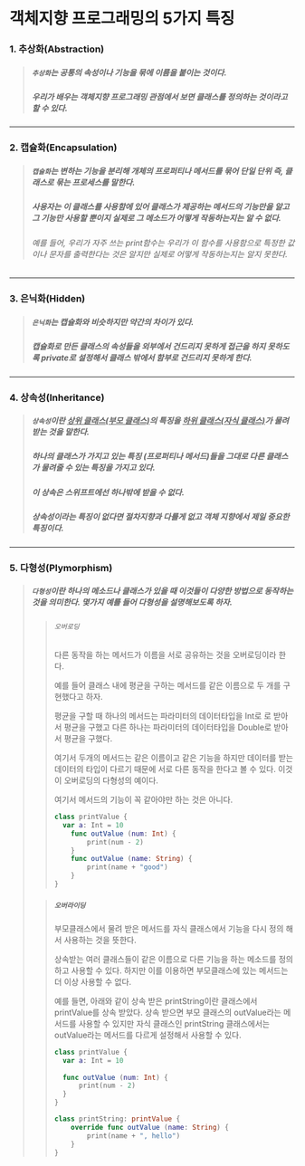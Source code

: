 # 객체지향 프로그래밍의 5가지 특징

### 1. 추상화(**Abstraction**)

> ##### ``추상화``는 공통의 속성이나 기능을 묶에 이름을 붙이는 것이다. 
>
> ##### 우리가 배우는 객체지향 프로그래밍 관점에서 보면 클래스를 정의하는 것이라고 할 수 있다.

** **



### 2. 캡슐화(**Encapsulation**)

> ##### `캡슐화`는 변하는 기능을 분리해 개체의 프로퍼티나 메서드를 묶어 단일 단위 즉, 클래스로 묶는 프로세스를 말한다.
>
> ##### 사용자는 이 클래스를 사용함에 있어 클래스가 제공하는 메서드의 기능만을 알고 그 기능만 사용할 뿐이지 실제로 그 메소드가 어떻게 작동하는지는 알 수 없다.
>
> ###### 예를 들어, 우리가 자주 쓰는 print함수는 우리가 이 함수를 사용함으로 특정한 값이나 문자를 출력한다는 것은 알지만 실제로 어떻게 작동하는지는 알지 못한다.

** **



### 3. 은닉화(Hidden)

> ##### `은닉화`는 캡슐화와 비슷하지만 약간의 차이가 있다. 
>
> ##### 캡슐화로 만든 클래스의 속성들을 외부에서 건드리지 못하게 접근을 하지 못하도록 private로 설정해서 클래스 밖에서 함부로 건드리지 못하게 한다. 

** **



### 4. 상속성(**Inheritance**)

> ##### ``상속성``이란 <u>상위 클래스(부모 클래스)</u>의 특징을 <u>하위 클래스(자식 클래스)</u>가 물려받는 것을 말한다. 
>
> ##### 하나의 클래스가 가지고 있는 특징 (프로퍼티나 메서드)들을 그대로 다른 클래스가 물려줄 수 있는 특징을 가지고 있다.
>
> ##### 이 상속은 스위프트에선 하나밖에 받을 수 없다.
>
> ##### 상속성이라는 특징이 없다면 절차지향과 다를게 없고 객체 지향에서 제일 중요한 특징이다.

** **



### 5. 다형성(**Plymorphism**)

> ##### ``다형성``이란 하나의 메소드나 클래스가 있을 때 이것들이 다양한 방법으로 동작하는 것을 의미한다. 몇가지 예를 들어 다형성을 설명해보도록 하자. 
>
> > ###### ```오버로딩```
> >
> > 다른 동작을 하는 메서드가 이름을 서로 공유하는 것을 오버로딩이라 한다.
> >
> > 예를 들어 클래스 내에 평균을 구하는 메서드를 같은 이름으로 두 개를 구현했다고 하자. 
> >
> > 평균을 구할 때 하나의 메서드는 파라미터의 데이터타입을 Int로 로 받아서 평균을 구했고 다른 하나는 파라미터의 데이터타입을 Double로 받아서 평균을 구했다. 
> >
> > 여기서 두개의 메서드는 같은 이름이고 같은 기능을 하지만 데이터를 받는 데이터의 타입이 다르기 때문에 서로 다른 동작을 한다고 볼 수 있다. 이것이 오버로딩의 다형성의 예이다.
> >
> > 여기서 메서드의 기능이 꼭 같아야만 하는 것은 아니다.
> >
> > ```swift
> > class printValue {
> >   var a: Int = 10
> > 	func outValue (num: Int) {
> > 		print(num - 2)
> > 	}
> > 	func outValue (name: String) {
> > 		print(name + "good")
> > 	}
> > }
> > ```
>
> 
>
> > ##### ```오버라이딩```
> >
> > 부모클래스에서 물려 받은 메서드를 자식 클래스에서 기능을 다시 정의 해서 사용하는 것을 뜻한다.
> >
> > 상속받는 여러 클래스들이 같은 이름으로 다른 기능을 하는 메소드를 정의하고 사용할 수 있다. 하지만 이를 이용하면 부모클래스에 있는 메서드는 더 이상 사용할 수 없다.
> >
> > 예를 들면, 아래와 같이 상속 받은 printString이란 클래스에서 printValue를 상속 받았다. 상속 받으면 부모 클래스의 outValue라는 메서드를 사용할 수 있지만 자식 클래스인 printString 클래스에서는 outValue라는 메서드를 다르게 설정해서 사용할 수 있다.
> >
> > ```swift
> > class printValue {
> >   var a: Int = 10
> >   
> >   func outValue (num: Int) {
> >       print(num - 2)
> >   }
> > }
> >
> > class printString: printValue {
> >     override func outValue (name: String) {
> >         print(name + ", hello")
> >     }
> > }
> > ```

